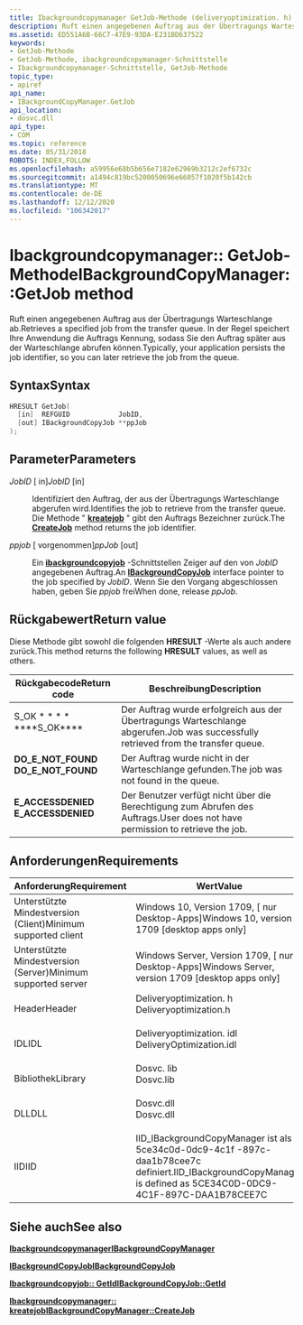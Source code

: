 ```yaml
---
title: Ibackgroundcopymanager GetJob-Methode (deliveryoptimization. h)
description: Ruft einen angegebenen Auftrag aus der Übertragungs Warteschlange ab. In der Regel speichert Ihre Anwendung die Auftrags Kennung, sodass Sie den Auftrag später aus der Warteschlange abrufen können.
ms.assetid: ED551A6B-66C7-47E9-93DA-E231BD637522
keywords:
- GetJob-Methode
- GetJob-Methode, ibackgroundcopymanager-Schnittstelle
- Ibackgroundcopymanager-Schnittstelle, GetJob-Methode
topic_type:
- apiref
api_name:
- IBackgroundCopyManager.GetJob
api_location:
- dosvc.dll
api_type:
- COM
ms.topic: reference
ms.date: 05/31/2018
ROBOTS: INDEX,FOLLOW
ms.openlocfilehash: a59956e68b5b656e7182e62969b3212c2ef6732c
ms.sourcegitcommit: a1494c819bc5200050696e66057f1020f5b142cb
ms.translationtype: MT
ms.contentlocale: de-DE
ms.lasthandoff: 12/12/2020
ms.locfileid: "106342017"
---
```

# <a name="ibackgroundcopymanagergetjob-method"></a><span data-ttu-id="12ec2-107">Ibackgroundcopymanager:: GetJob-Methode</span><span class="sxs-lookup"><span data-stu-id="12ec2-107">IBackgroundCopyManager::GetJob method</span></span>

<span data-ttu-id="12ec2-108">Ruft einen angegebenen Auftrag aus der Übertragungs Warteschlange ab.</span><span class="sxs-lookup"><span data-stu-id="12ec2-108">Retrieves a specified job from the transfer queue.</span></span> <span data-ttu-id="12ec2-109">In der Regel speichert Ihre Anwendung die Auftrags Kennung, sodass Sie den Auftrag später aus der Warteschlange abrufen können.</span><span class="sxs-lookup"><span data-stu-id="12ec2-109">Typically, your application persists the job identifier, so you can later retrieve the job from the queue.</span></span>

## <a name="syntax"></a><span data-ttu-id="12ec2-110">Syntax</span><span class="sxs-lookup"><span data-stu-id="12ec2-110">Syntax</span></span>


```C++
HRESULT GetJob(
  [in]  REFGUID            JobID,
  [out] IBackgroundCopyJob **ppJob
);
```



## <a name="parameters"></a><span data-ttu-id="12ec2-111">Parameter</span><span class="sxs-lookup"><span data-stu-id="12ec2-111">Parameters</span></span>

<dl> <dt>

<span data-ttu-id="12ec2-112">*JobID* \[ in\]</span><span class="sxs-lookup"><span data-stu-id="12ec2-112">*JobID* \[in\]</span></span>
</dt> <dd>

<span data-ttu-id="12ec2-113">Identifiziert den Auftrag, der aus der Übertragungs Warteschlange abgerufen wird.</span><span class="sxs-lookup"><span data-stu-id="12ec2-113">Identifies the job to retrieve from the transfer queue.</span></span> <span data-ttu-id="12ec2-114">Die Methode " [**kreatejob**](ibackgroundcopymanager-createjob.md) " gibt den Auftrags Bezeichner zurück.</span><span class="sxs-lookup"><span data-stu-id="12ec2-114">The [**CreateJob**](ibackgroundcopymanager-createjob.md) method returns the job identifier.</span></span>

</dd> <dt>

<span data-ttu-id="12ec2-115">*ppjob* \[ vorgenommen\]</span><span class="sxs-lookup"><span data-stu-id="12ec2-115">*ppJob* \[out\]</span></span>
</dt> <dd>

<span data-ttu-id="12ec2-116">Ein [**ibackgroundcopyjob**](ibackgroundcopyjob-.md) -Schnittstellen Zeiger auf den von *JobID* angegebenen Auftrag.</span><span class="sxs-lookup"><span data-stu-id="12ec2-116">An [**IBackgroundCopyJob**](ibackgroundcopyjob-.md) interface pointer to the job specified by *JobID*.</span></span> <span data-ttu-id="12ec2-117">Wenn Sie den Vorgang abgeschlossen haben, geben Sie *ppjob* frei</span><span class="sxs-lookup"><span data-stu-id="12ec2-117">When done, release *ppJob*.</span></span>

</dd> </dl>

## <a name="return-value"></a><span data-ttu-id="12ec2-118">Rückgabewert</span><span class="sxs-lookup"><span data-stu-id="12ec2-118">Return value</span></span>

<span data-ttu-id="12ec2-119">Diese Methode gibt sowohl die folgenden **HRESULT** -Werte als auch andere zurück.</span><span class="sxs-lookup"><span data-stu-id="12ec2-119">This method returns the following **HRESULT** values, as well as others.</span></span>



| <span data-ttu-id="12ec2-120">Rückgabecode</span><span class="sxs-lookup"><span data-stu-id="12ec2-120">Return code</span></span>                                                                                      | <span data-ttu-id="12ec2-121">Beschreibung</span><span class="sxs-lookup"><span data-stu-id="12ec2-121">Description</span></span>                                                        |
|--------------------------------------------------------------------------------------------------|--------------------------------------------------------------------|
| <dl> <span data-ttu-id="12ec2-122"><dt>S_OK \* \* \* \*</dt></span><span class="sxs-lookup"><span data-stu-id="12ec2-122"><dt>\*\*\*\*S_OK\*\*\*\*</dt></span></span> </dl>         | <span data-ttu-id="12ec2-123">Der Auftrag wurde erfolgreich aus der Übertragungs Warteschlange abgerufen.</span><span class="sxs-lookup"><span data-stu-id="12ec2-123">Job was successfully retrieved from the transfer queue.</span></span><br/> |
| <dl> <span data-ttu-id="12ec2-124"><dt>**DO_E_NOT_FOUND**</dt></span><span class="sxs-lookup"><span data-stu-id="12ec2-124"><dt>**DO_E_NOT_FOUND**</dt></span></span> </dl> | <span data-ttu-id="12ec2-125">Der Auftrag wurde nicht in der Warteschlange gefunden.</span><span class="sxs-lookup"><span data-stu-id="12ec2-125">The job was not found in the queue.</span></span><br/>                     |
| <dl> <span data-ttu-id="12ec2-126"><dt>**E_ACCESSDENIED**</dt></span><span class="sxs-lookup"><span data-stu-id="12ec2-126"><dt>**E_ACCESSDENIED**</dt></span></span> </dl>   | <span data-ttu-id="12ec2-127">Der Benutzer verfügt nicht über die Berechtigung zum Abrufen des Auftrags.</span><span class="sxs-lookup"><span data-stu-id="12ec2-127">User does not have permission to retrieve the job.</span></span><br/>      |



 

## <a name="requirements"></a><span data-ttu-id="12ec2-128">Anforderungen</span><span class="sxs-lookup"><span data-stu-id="12ec2-128">Requirements</span></span>



| <span data-ttu-id="12ec2-129">Anforderung</span><span class="sxs-lookup"><span data-stu-id="12ec2-129">Requirement</span></span> | <span data-ttu-id="12ec2-130">Wert</span><span class="sxs-lookup"><span data-stu-id="12ec2-130">Value</span></span> |
|-------------------------------------|-----------------------------------------------------------------------------------------------------|
| <span data-ttu-id="12ec2-131">Unterstützte Mindestversion (Client)</span><span class="sxs-lookup"><span data-stu-id="12ec2-131">Minimum supported client</span></span><br/> | <span data-ttu-id="12ec2-132">Windows 10, Version 1709, \[ nur Desktop-Apps\]</span><span class="sxs-lookup"><span data-stu-id="12ec2-132">Windows 10, version 1709 \[desktop apps only\]</span></span><br/>                                           |
| <span data-ttu-id="12ec2-133">Unterstützte Mindestversion (Server)</span><span class="sxs-lookup"><span data-stu-id="12ec2-133">Minimum supported server</span></span><br/> | <span data-ttu-id="12ec2-134">Windows Server, Version 1709, \[ nur Desktop-Apps\]</span><span class="sxs-lookup"><span data-stu-id="12ec2-134">Windows Server, version 1709 \[desktop apps only\]</span></span><br/>                                       |
| <span data-ttu-id="12ec2-135">Header</span><span class="sxs-lookup"><span data-stu-id="12ec2-135">Header</span></span><br/>                   | <dl> <span data-ttu-id="12ec2-136"><dt>Deliveryoptimization. h</dt></span><span class="sxs-lookup"><span data-stu-id="12ec2-136"><dt>Deliveryoptimization.h</dt></span></span> </dl>   |
| <span data-ttu-id="12ec2-137">IDL</span><span class="sxs-lookup"><span data-stu-id="12ec2-137">IDL</span></span><br/>                      | <dl> <span data-ttu-id="12ec2-138"><dt>Deliveryoptimization. idl</dt></span><span class="sxs-lookup"><span data-stu-id="12ec2-138"><dt>DeliveryOptimization.idl</dt></span></span> </dl> |
| <span data-ttu-id="12ec2-139">Bibliothek</span><span class="sxs-lookup"><span data-stu-id="12ec2-139">Library</span></span><br/>                  | <dl> <span data-ttu-id="12ec2-140"><dt>Dosvc. lib</dt></span><span class="sxs-lookup"><span data-stu-id="12ec2-140"><dt>Dosvc.lib</dt></span></span> </dl>                |
| <span data-ttu-id="12ec2-141">DLL</span><span class="sxs-lookup"><span data-stu-id="12ec2-141">DLL</span></span><br/>                      | <dl> <span data-ttu-id="12ec2-142"><dt>Dosvc.dll</dt></span><span class="sxs-lookup"><span data-stu-id="12ec2-142"><dt>Dosvc.dll</dt></span></span> </dl>                |
| <span data-ttu-id="12ec2-143">IID</span><span class="sxs-lookup"><span data-stu-id="12ec2-143">IID</span></span><br/>                      | <span data-ttu-id="12ec2-144">IID_IBackgroundCopyManager ist als 5ce34c0d-0dc9-4c1f -897c-daa1b78cee7c definiert.</span><span class="sxs-lookup"><span data-stu-id="12ec2-144">IID_IBackgroundCopyManager is defined as 5CE34C0D-0DC9-4C1F-897C-DAA1B78CEE7C</span></span><br/>           |



## <a name="see-also"></a><span data-ttu-id="12ec2-145">Siehe auch</span><span class="sxs-lookup"><span data-stu-id="12ec2-145">See also</span></span>

<dl> <dt>

[<span data-ttu-id="12ec2-146">**Ibackgroundcopymanager**</span><span class="sxs-lookup"><span data-stu-id="12ec2-146">**IBackgroundCopyManager**</span></span>](ibackgroundcopymanager.md)
</dt> <dt>

[<span data-ttu-id="12ec2-147">**IBackgroundCopyJob**</span><span class="sxs-lookup"><span data-stu-id="12ec2-147">**IBackgroundCopyJob**</span></span>](ibackgroundcopyjob-.md)
</dt> <dt>

[<span data-ttu-id="12ec2-148">**Ibackgroundcopyjob:: GetId**</span><span class="sxs-lookup"><span data-stu-id="12ec2-148">**IBackgroundCopyJob::GetId**</span></span>](ibackgroundcopyjob-getid.md)
</dt> <dt>

[<span data-ttu-id="12ec2-149">**Ibackgroundcopymanager:: kreatejob**</span><span class="sxs-lookup"><span data-stu-id="12ec2-149">**IBackgroundCopyManager::CreateJob**</span></span>](ibackgroundcopymanager-createjob.md)
</dt> </dl>

 

 





